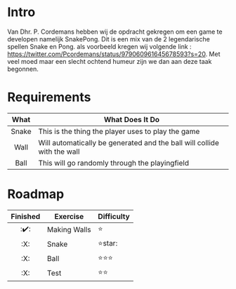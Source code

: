 # Intro

Van Dhr. P. Cordemans hebben wij de opdracht gekregen om een game te developen namelijk SnakePong.
Dit is een mix van de 2 legendarische spellen Snake en Pong.
als voorbeeld kregen wij volgende link : https://twitter.com/Pcordemans/status/979060961645678593?s=20.
Met veel moed maar een slecht ochtend humeur zijn we dan aan deze taak begonnen.

# Requirements

 | What | What Does It Do |
 :---: | ----
 Snake | This is the thing the player uses to play the game |
 Wall  | Will automatically be generated and the ball will collide with the wall |
 Ball  | This will go randomly through the playingfield |

# Roadmap

Finished | Exercise | Difficulty
:---: | ---- | ----
 :✔️: | Making Walls | :star:
 :X: | Snake | :star:star:
 :X: | Ball | :star::star::star:
 :X: | Test | :star::star: